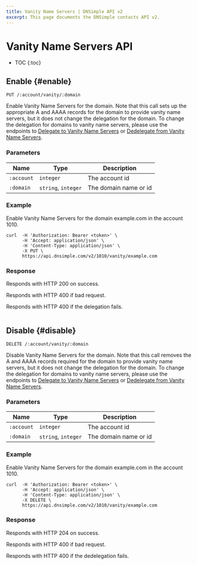 ```yaml
---
title: Vanity Name Servers | DNSimple API v2
excerpt: This page documents the DNSimple contacts API v2.
---
```


# Vanity Name Servers API

* TOC
{:toc}


## Enable {#enable}

    PUT /:account/vanity/:domain

Enable Vanity Name Servers for the domain. Note that this call sets up the appropriate A and AAAA records for the domain to provide vanity name servers, but it does not change the delegation for the domain. To change the delegation for domains to vanity name servers, please use 
the endpoints to [Delegate to Vanity Name Servers](http://localhost:3000/v2/registrar/delegation/#delegateToVanity) or [Dedelegate from Vanity Name Servers](http://localhost:3000/v2/registrar/delegation/#dedelegateFromVanity).

### Parameters

Name | Type | Description
-----|------|------------
`:account` | `integer` | The account id
`:domain` | `string`, `integer` | The domain name or id

### Example

Enable Vanity Name Servers for the domain example.com in the account 1010.

    curl  -H 'Authorization: Bearer <token>' \
          -H 'Accept: application/json' \
          -H 'Content-Type: application/json' \
          -X PUT \
          https://api.dnsimple.com/v2/1010/vanity/example.com

### Response

Responds with HTTP 200 on success.

Responds with HTTP 400 if bad request.

Responds with HTTP 400 if the delegation fails.

~~~json
~~~

## Disable {#disable}

    DELETE /:account/vanity/:domain

Disable Vanity Name Servers for the domain. Note that this call removes the A and AAAA records required for the domain to provide vanity name servers, but it does not change the delegation for the domain. To change the delegation for domains to vanity name servers, please use 
the endpoints to [Delegate to Vanity Name Servers](http://localhost:3000/v2/registrar/delegation/#delegateToVanity) or [Dedelegate from Vanity Name Servers](http://localhost:3000/v2/registrar/delegation/#dedelegateFromVanity).


### Parameters

Name | Type | Description
-----|------|------------
`:account` | `integer` | The account id
`:domain` | `string`, `integer` | The domain name or id

### Example

Enable Vanity Name Servers for the domain example.com in the account 1010.

    curl  -H 'Authorization: Bearer <token>' \
          -H 'Accept: application/json' \
          -H 'Content-Type: application/json' \
          -X DELETE \
          https://api.dnsimple.com/v2/1010/vanity/example.com

### Response

Responds with HTTP 204 on success.

Responds with HTTP 400 if bad request.

Responds with HTTP 400 if the dedelegation fails.

